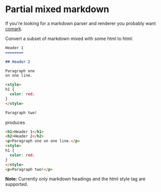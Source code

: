 # Partial mixed markdown

If you're looking for a markdown parser and renderer you probably want
[comark](https://github.com/kivikakk/comrak).

Convert a subset of markdown mixed with some html to html:

```markdown
Header 1
========

## Header 2

Paragraph one
on one line.

<style>
h1 {
  color: red;
}
</style>

Paragraph two!
```

produces

```html
<h1>Header 1</h1>
<h2>Header 2</h2>
<p>Paragraph one on one line.</p>
<style>
h1 {
  color: red;
}
</style>
<p>Paragraph two!</p>
```

**Note:** Currently only markdown headings and the html style tag are supported.
